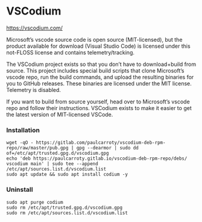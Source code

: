 # VSCodium
https://vscodium.com/

Microsoft’s vscode source code is open source (MIT-licensed), but the product available for download (Visual Studio Code) is licensed under this not-FLOSS license and contains telemetry/tracking.

The VSCodium project exists so that you don’t have to download+build from source. This project includes special build scripts that clone Microsoft’s vscode repo, run the build commands, and upload the resulting binaries for you to GitHub releases. These binaries are licensed under the MIT license. Telemetry is disabled.

If you want to build from source yourself, head over to Microsoft’s vscode repo and follow their instructions. VSCodium exists to make it easier to get the latest version of MIT-licensed VSCode.

### Installation
```
wget -qO - https://gitlab.com/paulcarroty/vscodium-deb-rpm-repo/raw/master/pub.gpg | gpg --dearmor | sudo dd of=/etc/apt/trusted.gpg.d/vscodium.gpg 
echo 'deb https://paulcarroty.gitlab.io/vscodium-deb-rpm-repo/debs/ vscodium main' | sudo tee --append /etc/apt/sources.list.d/vscodium.list 
sudo apt update && sudo apt install codium -y
```

### Uninstall
```
sudo apt purge codium
sudo rm /etc/apt/trusted.gpg.d/vscodium.gpg
sudo rm /etc/apt/sources.list.d/vscodium.list
```
